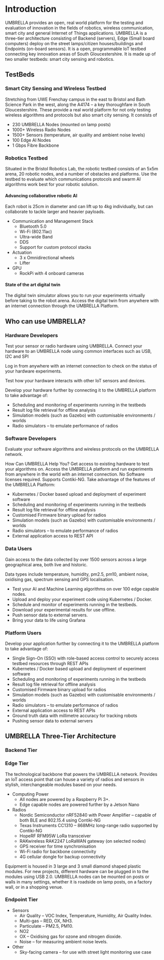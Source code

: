 # Introduction

UMBRELLA provides an open, real world platform for the testing and evaluation of innovation in the fields of robotics, wireless communication, smart city and general Internet of Things applications. UMBRELLA is a three-tier architecture consisting of Backend (servers), Edge (Small board computers) deploy on the street lamps/citizen houses/buildings and Endpoints (on-board sensors). It is a open, programmable IoT testbed connecting key innovation areas of South Gloucestershire. It is made up of two smaller testbeds: smart city sensing and robotics.

## TestBeds

### Smart City Sensing and Wireless Testbed

Stretching from UWE Frenchay campus in the east to Bristol and Bath Science Park in the west, along the A4174 – a key thoroughfare in South Gloucestershire. These provide a real world platform for not only testing wireless algorithms and protocols but also smart city sensing. It consists of 

- 230 UMBRELLA Nodes (mounted on lamp posts)
- 1000+ Wireless Radio Nodes
- 1500+ Sensors (temperature, air quality and ambient noise levels)
- 100 Edge AI Nodes
- 1 Gbps Fibre Backbone

### Robotics Testbed

Situated in the Bristol Robotics Lab, the robotic testbed consists of an 5x5m arena, 20 robotic nodes, and a number of obstacles and platforms. Use the testbed to evaluate which communications protocols and swarm AI algorithms work best for your robotic solution. 

#### Advancing collaborative robotic AI

Each robot is 25cm in diameter and can lift up to 4kg individually, but can collaborate to tackle larger and heavier payloads.

- Communication and Management Stack
  - Bluetooth 5.0
  - Wi-Fi (802.11ac)
  - Ultra-wide Band
  - DDS
  - Support for custom protocol stacks
- Actuation
  - 3 x Omnidirectional wheels
  - Lifter
- GPU
  - RockPi with 4 onboard cameras

#### State of the art digital twin

The digital twin simulator allows you to run your experiments virtually before taking to the robot arena. Access the digital twin from anywhere with an internet connection through the UMBRELLA Platform.

## Who can use UMBRELLA?

### Hardware Developers

Test your sensor or radio hardware using UMBRELLA. Connect your hardware to an UMBRELLA node using common interfaces such as USB, I2C and SPI

Log in from anywhere with an internet connection to check on the status of your hardware experiments.

Test how your hardware interacts with other IoT sensors and devices.

Develop your hardware further by connecting it to the UMBRELLA platform to take advantage of:

- Scheduling and monitoring of experiments running in the testbeds
- Result log file retrieval for offline analysis
- Simulation models (such as Gazebo) with customisable environments / worlds
- Radio simulators – to emulate performance of radios

### Software Developers

Evaluate your software algorithms and wireless protocols on the UMBRELLA network.

How Can UMBRELLA Help You?
Get access to existing hardware to test your algorithms on.
Access the UMBRELLA platform and run experiments from anywhere in the world with an internet connection.
No Software licenses required.
Supports Contiki-NG.
Take advantage of the features of the UMBRELLA Platform:

- Kubernetes / Docker based upload and deployment of experiment software
- Scheduling and monitoring of experiments running in the testbeds
- Result log file retrieval for offline analysis
- Customised Firmware binary upload for radios
- Simulation models (such as Gazebo) with customisable environments / worlds
- Radio simulators – to emulate performance of radios
- External application access to REST API

### Data Users

Gain access to the data collected by over 1500 sensors across a large geographical area, both live and historic.

Data types include temperature, humidity, pm2.5, pm10, ambient noise, oxidising gas, spectrum sensing and GPS localisation.

- Test your AI and Machine Learning algorithms on over 100 edge capable nodes.
- Upload and deploy your experiment code using Kubernetes / Docker.
- Schedule and monitor of experiments running in the testbeds.
- Download your experimental results for use offline.
- Push sensor data to external servers.
- Bring your data to life using Grafana

### Platform Users

Develop your application further by connecting it to the UMBRELLA platform to take advantage of:

- Single Sign-On (SSO) with role-based access control to securely access testbed resources through REST APIs
- Kubernetes / Docker based upload and deployment of experiment software
- Scheduling and monitoring of experiments running in the testbeds
- Result log file retrieval for offline analysis
- Customised Firmware binary upload for radios
- Simulation models (such as Gazebo) with customisable environments / worlds
- Radio simulators – to emulate performance of radios
- External application access to REST APIs
- Ground truth data with millimetre accuracy for tracking robots
- Pushing sensor data to external servers

## UMBRELLA Three-Tier Architecture

### Backend Tier

### Edge Tier

The technological backbone that powers the UMBRELLA network. Provides an IoT access point that can house a variety of radios and sensors in stylish, interchangeable modules based on your needs.

- Computing Power
    - All nodes are powered by a Raspberry Pi 3+.
    - Edge capable nodes are powered further by a Jetson Nano
- Radios
    - Nordic Semiconductor nRF52840 with Power Amplifier – capable of both BLE and 802.15.4 using Contiki-NG
    - Texas Instruments CC1310 – 868MHz long-range radio supported by Contiki-NG
    - HopeRF RFM95W LoRa transceiver
    - RAKwireless RAK2247 LoRaWAN gateway (on selected nodes)
    - GPS receiver for time synchronisation
    - Wi-Fi radio for backbone connectivity
    - 4G cellular dongle for backup connectivity


Equipment is housed in 3 large and 3 small diamond shaped plastic modules. For new projects, different hardware can be plugged in to the modules using USB 2.0. UMBRELLA nodes can be mounted on posts or walls in many settings, whether it is roadside on lamp posts, on a factory wall, or in a shopping venue.

### Endpoint Tier

- Sensors
    - Air Quality – VOC Index, Temperature, Humidity, Air Quality Index.
    - Multi-gas – RED, OX, NH3.
    - Particulate – PM2.5, PM10.
    - NO2
    - OX – Oxidising gas for ozone and nitrogen dioxide.
    - Noise – for measuring ambient noise levels.
- Other
    - Sky-facing camera – for use with street light monitoring use case





